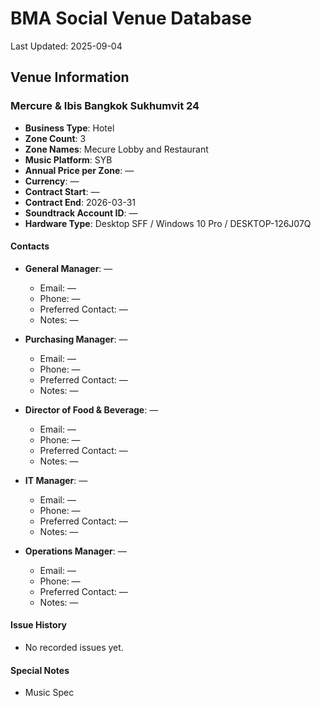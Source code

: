 # BMA Social Venue Database

Last Updated: 2025-09-04

## Venue Information

### Mercure & Ibis Bangkok Sukhumvit 24
- **Business Type**: Hotel
- **Zone Count**: 3
- **Zone Names**: Mecure Lobby and Restaurant
- **Music Platform**: SYB
- **Annual Price per Zone**: —
- **Currency**: —
- **Contract Start**: —
- **Contract End**: 2026-03-31
- **Soundtrack Account ID**: —
- **Hardware Type**: Desktop SFF / Windows 10 Pro / DESKTOP-126J07Q

#### Contacts
- **General Manager**: —
  - Email: —
  - Phone: —
  - Preferred Contact: —
  - Notes: —

- **Purchasing Manager**: —
  - Email: —
  - Phone: —
  - Preferred Contact: —
  - Notes: —

- **Director of Food & Beverage**: —
  - Email: —
  - Phone: —
  - Preferred Contact: —
  - Notes: —

- **IT Manager**: —
  - Email: —
  - Phone: —
  - Preferred Contact: —
  - Notes: —

- **Operations Manager**: —
  - Email: —
  - Phone: —
  - Preferred Contact: —
  - Notes: —

#### Issue History
- No recorded issues yet.

#### Special Notes
- Music Spec
